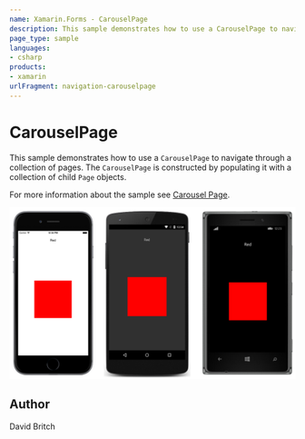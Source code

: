 ```yaml
---
name: Xamarin.Forms - CarouselPage
description: This sample demonstrates how to use a CarouselPage to navigate through a collection of pages. The CarouselPage is constructed by populating it with...
page_type: sample
languages:
- csharp
products:
- xamarin
urlFragment: navigation-carouselpage
---
```

# CarouselPage

This sample demonstrates how to use a `CarouselPage` to navigate through a collection of pages. The `CarouselPage` is constructed by populating it with a collection of child `Page` objects.

For more information about the sample see [Carousel Page](http://developer.xamarin.com/guides/cross-platform/xamarin-forms/user-interface/navigation/carousel-page/).

![CarouselPage application screenshot](Screenshots/01All.png "CarouselPage application screenshot")

## Author

David Britch
